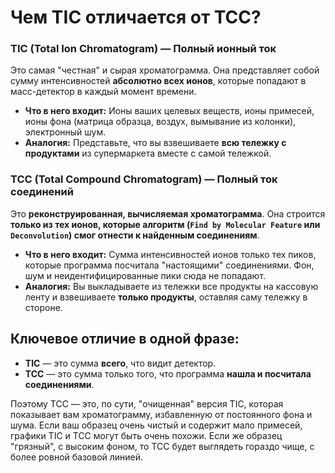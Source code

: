 # Чем TIC отличается от TCC?

### **TIC (Total Ion Chromatogram) — Полный ионный ток**

Это самая "честная" и сырая хроматограмма. Она представляет собой сумму интенсивностей **абсолютно всех ионов**, которые попадают в масс-детектор в каждый момент времени.
*   **Что в него входит:** Ионы ваших целевых веществ, ионы примесей, ионы фона (матрица образца, воздух, вымывание из колонки), электронный шум.
*   **Аналогия:** Представьте, что вы взвешиваете **всю тележку с продуктами** из супермаркета вместе с самой тележкой.

### **TCC (Total Compound Chromatogram) — Полный ток соединений**

Это **реконструированная, вычисляемая хроматограмма**. Она строится **только из тех ионов, которые алгоритм (`Find by Molecular Feature` или `Deconvolution`) смог отнести к найденным соединениям**.
*   **Что в него входит:** Сумма интенсивностей ионов только тех пиков, которые программа посчитала "настоящими" соединениями. Фон, шум и неидентифицированные пики сюда не попадают.
*   **Аналогия:** Вы выкладываете из тележки все продукты на кассовую ленту и взвешиваете **только продукты**, оставляя саму тележку в стороне.

## Ключевое отличие в одной фразе:

*   **TIC** — это сумма **всего**, что видит детектор.
*   **TCC** — это сумма только того, что программа **нашла и посчитала соединениями**.

Поэтому TCC — это, по сути, "очищенная" версия TIC, которая показывает вам хроматограмму, избавленную от постоянного фона и шума. Если ваш образец очень чистый и содержит мало примесей, графики TIC и TCC могут быть очень похожи. Если же образец "грязный", с высоким фоном, то TCC будет выглядеть гораздо чище, с более ровной базовой линией.
